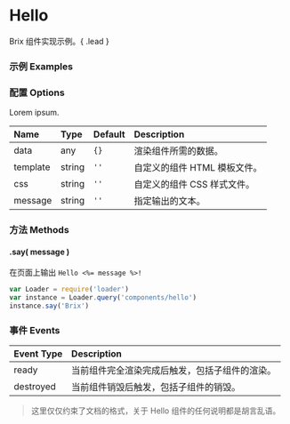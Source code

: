 # Hello

Brix 组件实现示例。{ .lead }

### 示例 Examples

<div class="bs-example">
    <div class="content">
        <div bx-id="components/hello" bx-options="{ 
            message: 'World' 
        }"></div>
    </div>
</div>

<div class="bs-example">
    <div class="content">
        <div bx-id="components/hello" data-message="Brix"></div>
    </div>
</div>

### 配置 Options

Lorem ipsum.

Name | Type | Default | Description
:--- | :--- | :------ | :----------
data | any | `{}` | 渲染组件所需的数据。
template | string | `''` | 自定义的组件 HTML 模板文件。
css | string | `''` | 自定义的组件 CSS 样式文件。
message | string | `''` | 指定输出的文本。

### 方法 Methods

#### .say( message )

在页面上输出 `Hello <%= message %>!`

```js
var Loader = require('loader')
var instance = Loader.query('components/hello')
instance.say('Brix')
```

### 事件 Events

Event Type | Description
:--------- | :----------
ready | 当前组件完全渲染完成后触发，包括子组件的渲染。
destroyed | 当前组件销毁后触发，包括子组件的销毁。


> 这里仅仅约束了文档的格式，关于 Hello 组件的任何说明都是胡言乱语。

